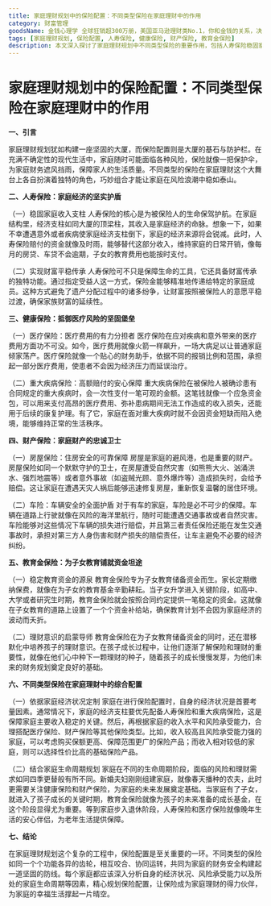 ```yaml
---
title: 家庭理财规划中的保险配置：不同类型保险在家庭理财中的作用
category: 财富管理
goodsName: 金钱心理学 全球狂销超300万册，美国亚马逊理财类No.1，你和金钱的关系，决定了财富和你的距离！财务自由指南
tags: [家庭理财规划, 保险配置, 人寿保险, 健康保险, 财产保险, 教育金保险]
description: 本文深入探讨了家庭理财规划中不同类型保险的重要作用，包括人寿保险稳固家庭经济、健康保险抵御医疗风险、财产保险守护家庭财产、教育金保险为子女教育储备资金等，并阐述了如何依据家庭经济状况和生命周期进行综合配置，助力家庭财务安全。
---
```


# 家庭理财规划中的保险配置：不同类型保险在家庭理财中的作用

**一、引言**

家庭理财规划犹如构建一座坚固的大厦，而保险配置则是大厦的基石与防护栏。在充满不确定性的现代生活中，家庭随时可能面临各种风险，保险就像一把保护伞，为家庭财务遮风挡雨，保障家人的生活质量。不同类型的保险在家庭理财这个大舞台上各自扮演着独特的角色，巧妙组合才能让家庭在风险浪潮中稳如泰山。

**二、人寿保险：家庭经济的坚实护盾**

（一）稳固家庭收入支柱
人寿保险的核心是为被保险人的生命保驾护航。在家庭结构里，经济支柱如同大厦的顶梁柱，其收入是家庭经济的命脉。想象一下，如果不幸遭遇意外或者疾病使家庭经济支柱倒下，家庭的经济来源将会锐减。此时，人寿保险赔付的资金就像及时雨，能够替代这部分收入，维持家庭的日常开销，像每月的房贷、车贷不会逾期，子女的教育费用也能按时支付。

（二）实现财富平稳传承
人寿保险可不只是保障生命的工具，它还具备财富传承的独特功能。通过指定受益人这一方式，保险金能够精准地传递给特定的家庭成员。这种方式避免了遗产分配过程中的诸多纷争，让财富按照被保险人的意愿平稳过渡，确保家族财富的延续性。

**三、健康保险：抵御医疗风险的坚固堡垒**

（一）医疗保险：医疗费用的有力分担者
医疗保险在应对疾病和意外带来的医疗费用方面功不可没。如今，医疗费用就像火箭一样飙升，一场大病足以让普通家庭倾家荡产。医疗保险就像一个贴心的财务助手，依据不同的报销比例和范围，承担起一部分医疗费用，使患者不会因为经济压力而延误治疗。

（二）重大疾病保险：高额赔付的安心保障
重大疾病保险在被保险人被确诊患有合同规定的重大疾病时，会一次性支付一笔可观的金额。这笔钱就像一个应急资金包，可以用来支付高昂的医疗费用、弥补患病期间无法工作造成的收入损失，还能用于后续的康复护理。有了它，家庭在面对重大疾病时就不会因资金短缺而陷入绝境，能够维持正常的生活秩序。

**四、财产保险：家庭财产的忠诚卫士**

（一）房屋保险：住房安全的可靠保障
房屋是家庭的避风港，也是重要的财产。房屋保险如同一个默默守护的卫士，在房屋遭受自然灾害（如熊熊大火、汹涌洪水、强烈地震等）或者意外事故（如盗贼光顾、意外爆炸等）造成损失时，会给予赔偿。这让家庭在遭遇天灾人祸后能够迅速修复房屋，重新恢复温馨的居住环境。

（二）车险：车辆安全的全面护盾
对于有车的家庭，车险是必不可少的保障。车辆在道路上行驶就像在风险的海洋里航行，随时可能遭遇交通事故或者自然灾害。车险能够对这些情况下车辆的损失进行赔偿，并且第三者责任保险还能在发生交通事故时，承担对第三方人身伤害和财产损失的赔偿责任，让车主避免不必要的经济纠纷。

**五、教育金保险：为子女教育铺就资金坦途**

（一）稳定教育资金的源泉
教育金保险专为子女教育储备资金而生。家长定期缴纳保费，就像在为子女的教育基金辛勤耕耘。当子女升学进入关键阶段，如高中、大学或者研究生时期，教育金保险就会按照合同约定提供一笔稳定的资金。这就像在子女教育的道路上设置了一个个资金补给站，确保教育计划不会因为家庭经济的波动而夭折。

（二）理财意识的启蒙导师
教育金保险在为子女教育储备资金的同时，还在潜移默化中培养孩子的理财意识。在孩子成长过程中，让他们逐渐了解保险和理财的重要性，就像在他们心中种下一颗理财的种子，随着孩子的成长慢慢发芽，为他们未来的财务规划奠定良好的基础。

**六、不同类型保险在家庭理财中的综合配置**

（一）依据家庭经济状况定制
家庭在进行保险配置时，自身的经济状况是首要考量因素。通常情况下，家庭的经济支柱要优先配备人寿保险和重大疾病保险，这是保障家庭主要收入稳定的关键。然后，再根据家庭的收入水平和风险承受能力，合理搭配医疗保险、财产保险等其他保险类型。比如，收入较高且风险承受能力强的家庭，可以考虑购买保额更高、保障范围更广的保险产品；而收入相对较低的家庭，则可以选择性价比高的基础保险产品。

（二）结合家庭生命周期规划
家庭在不同的生命周期阶段，面临的风险和理财需求如同四季更替般有所不同。新婚夫妇刚刚组建家庭，就像春天播种的农夫，此时更需要关注健康保险和财产保险，为家庭的未来发展奠定基础。当家庭有了子女，就进入了孩子成长的关键时期，教育金保险就像为孩子的未来准备的成长基金，在这个阶段显得尤为重要。等到家庭步入退休阶段，人寿保险和医疗保险就像晚年生活的安心伴侣，为老年生活提供保障。

**七、结论**

在家庭理财规划这个复杂的工程中，保险配置是至关重要的一环。不同类型的保险如同一个个功能各异的齿轮，相互咬合、协同运转，共同为家庭的财务安全构建起一道坚固的防线。每个家庭都应该深入分析自身的经济状况、风险承受能力以及所处的家庭生命周期等因素，精心规划保险配置，让保险成为家庭理财的得力伙伴，为家庭的幸福生活撑起一片晴空。